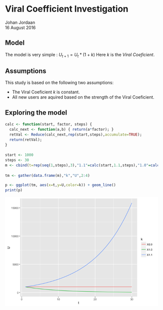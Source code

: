 # Viral Coefficient Investigation
Johan Jordaan  
16 August 2016  



## Model
The model is very simple :  $U_{t+1} = U_t * (1+k)$
Here $k$ is the *Viral Coeficient*.  

## Assumptions
This study is based on the following two assumptions:

* The Viral Coeficient $k$ is constant. 
* All new users are aquired based on the strength of the Viral Coeficient.

## Exploring the model

```r
calc <- function(start, factor, steps) {
  calc_next <- function(a,b) { return(a*factor); }   
  retVal <- Reduce(calc_next,rep(start,steps),accumulate=TRUE);
  return(retVal);
}

start <- 1000
steps <- 30
m <- cbind(t=rep(seq(1,steps),3),"1.1"=calc(start,1.1,steps),"1.0"=calc(start,0.9,steps),"0.9"=calc(start,1,steps))

tm <- gather(data.frame(m),"k","U",2:4)
```



```r
p <- ggplot(tm, aes(x=t,y=U,color=k)) + geom_line()
print(p)
```

![](README_files/figure-html/graphs-1.png)<!-- -->


